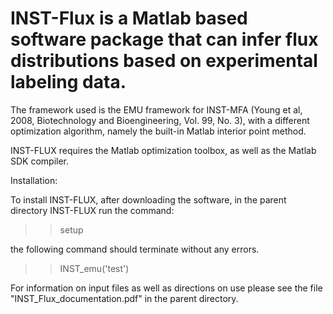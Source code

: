 # INST-Flux is a Matlab based software package that can infer flux distributions based on experimental labeling data. 

The framework used is the EMU framework for INST-MFA (Young et al, 2008, Biotechnology and Bioengineering, Vol. 99, No. 3), with a different optimization algorithm, namely the built-in Matlab interior point method.

INST-FLUX requires the Matlab optimization toolbox, as well as the Matlab SDK compiler.

Installation:

To install INST-FLUX, after downloading the software, in the parent directory INST-FLUX run the command:

>>setup

the following command should terminate without any errors.

>>INST_emu('test')


For information on input files as well as directions on use please see the file "INST_Flux_documentation.pdf" in the parent directory.

